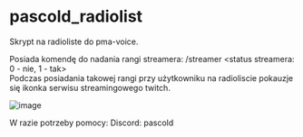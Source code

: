 # pascold_radiolist

Skrypt na radioliste do pma-voice.

Posiada komendę do nadania rangi streamera: /streamer <id> <status streamera: 0 - nie, 1 - tak>   
Podczas posiadania takowej rangi przy użytkowniku na radioliscie pokauzje się ikonka serwisu streamingowego twitch.

![image](https://github.com/Pascold/pascold_radiolist/assets/103317571/d7eb0998-7fdc-4c4f-8a48-6c34cde97154)


W razie potrzeby pomocy:
Discord: pascold
